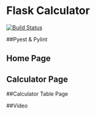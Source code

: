 # Flask Calculator
[![Build Status](https://app.travis-ci.com/ZacharyVeliky/Calculator_2.svg?branch=main)](https://app.travis-ci.com/ZacharyVeliky/Calculator_2)

##Pyest & Pylint

## Home Page

## Calculator Page

##Calculator Table Page


##Video

